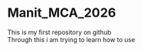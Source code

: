 # Manit_MCA_2026
This is my first repository on github
<br>
Through this i am trying to learn how to use 
